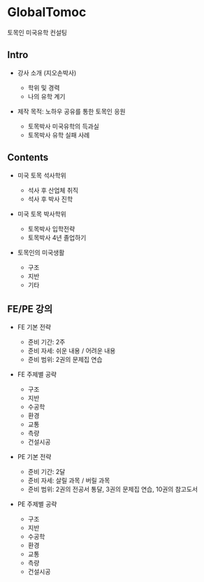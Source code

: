 # GlobalTomoc
토목인 미국유학 컨설팅


## Intro
- 강사 소개 (지오손박사)
    - 학위 및 경력
    - 나의 유학 계기
    
- 제작 목적: 노하우 공유를 통한 토목인 응원
    - 토목박사 미국유학의 득과실
    - 토목박사 유학 실패 사례

## Contents
- 미국 토목 석사학위
    - 석사 후 산업체 취직
    - 석사 후 박사 진학
    
- 미국 토목 박사학위
    - 토목박사 입학전략
    - 토목박사 4년 졸업하기

- 토목인의 미국생활
    - 구조
    - 지반
    - 기타

## FE/PE 강의
- FE 기본 전략
    -  준비 기간: 2주
    -  준비 자세: 쉬운 내용 / 어려운 내용
    -  준비 범위: 2권의 문제집 연습

- FE 주제별 공략
    - 구조
    - 지반
    - 수공학
    - 환경
    - 교통
    - 측량
    - 건설시공

- PE 기본 전략
    - 준비 기간: 2달
    - 준비 자세: 살릴 과목 / 버릴 과목
    - 준비 범위: 2권의 전공서 통달, 3권의 문제집 연습, 10권의 참고도서
    
- PE 주제별 공략
    - 구조
    - 지반
    - 수공학
    - 환경
    - 교통
    - 측량
    - 건설시공
